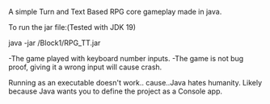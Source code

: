 A simple Turn and Text Based RPG core gameplay made in java.

To run the jar file:(Tested with JDK 19) 

java -jar /Block1/RPG_TT.jar

-The game played with keyboard number inputs.
-The game is not bug proof, giving it a wrong input will cause crash. 

Running as an executable doesn't work.. cause..Java hates humanity.
Likely because Java wants you to define the project as a Console app.
